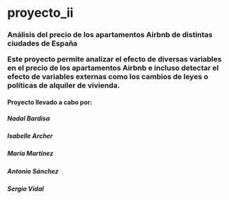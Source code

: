 # proyecto_ii

<h3>Análisis del precio de los apartamentos Airbnb de distintas ciudades de España

<p>Este proyecto permite analizar el efecto de diversas variables en el precio de los apartamentos Airbnb e incluso detectar el efecto de variables externas como los cambios de leyes o políticas de alquiler de vivienda.

<h4>Proyecto llevado a cabo por:
<h5>Nadal Bardisa
<h5>Isabelle Archer
<h5>María Martínez
<h5>Antonio Sánchez
<h5>Sergio Vidal

